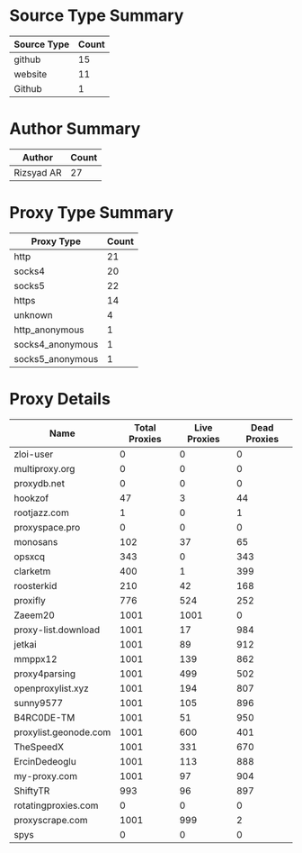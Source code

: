 # Source Type Summary

| Source Type | Count |
|-------------|-------|
| github | 15 |
| website | 11 |
| Github | 1 |


# Author Summary

| Author | Count |
|--------|-------|
| Rizsyad AR | 27 |


# Proxy Type Summary

| Proxy Type | Count |
|------------|-------|
| http | 21 |
| socks4 | 20 |
| socks5 | 22 |
| https | 14 |
| unknown | 4 |
| http_anonymous | 1 |
| socks4_anonymous | 1 |
| socks5_anonymous | 1 |


# Proxy Details

| Name | Total Proxies | Live Proxies | Dead Proxies |
|------|---------------|--------------|---------------|
| zloi-user | 0 | 0 | 0 |
| multiproxy.org | 0 | 0 | 0 |
| proxydb.net | 0 | 0 | 0 |
| hookzof | 47 | 3 | 44 |
| rootjazz.com | 1 | 0 | 1 |
| proxyspace.pro | 0 | 0 | 0 |
| monosans | 102 | 37 | 65 |
| opsxcq | 343 | 0 | 343 |
| clarketm | 400 | 1 | 399 |
| roosterkid | 210 | 42 | 168 |
| proxifly | 776 | 524 | 252 |
| Zaeem20 | 1001 | 1001 | 0 |
| proxy-list.download | 1001 | 17 | 984 |
| jetkai | 1001 | 89 | 912 |
| mmppx12 | 1001 | 139 | 862 |
| proxy4parsing | 1001 | 499 | 502 |
| openproxylist.xyz | 1001 | 194 | 807 |
| sunny9577 | 1001 | 105 | 896 |
| B4RC0DE-TM | 1001 | 51 | 950 |
| proxylist.geonode.com | 1001 | 600 | 401 |
| TheSpeedX | 1001 | 331 | 670 |
| ErcinDedeoglu | 1001 | 113 | 888 |
| my-proxy.com | 1001 | 97 | 904 |
| ShiftyTR | 993 | 96 | 897 |
| rotatingproxies.com | 0 | 0 | 0 |
| proxyscrape.com | 1001 | 999 | 2 |
| spys | 0 | 0 | 0 |
